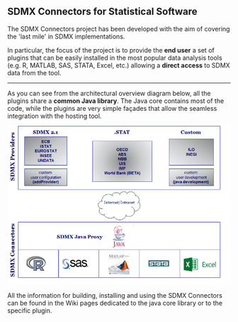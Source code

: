 ## SDMX Connectors for Statistical Software

The SDMX Connectors project has been developed with the aim of covering the 'last mile' in SDMX implementations. 

In particular, the focus of the project is to provide the **end user** a set of plugins that can be easily installed in the most popular data analysis tools (e.g. R, MATLAB, SAS, STATA, Excel, etc.) allowing a **direct access** to SDMX data from the tool.
***

As you can see from the architectural overview diagram below, all the plugins share a **common Java library**. The Java core contains most of the code, while the plugins are very simple façades that allow the seamless integration with the hosting tool.

![My image](https://github.com/amattioc/SDMX/blob/master/docs/resources/sdmx.png)

All the information for building, installing and using the SDMX Connectors can be found in the Wiki pages dedicated to the java core library or to the specific plugin.
